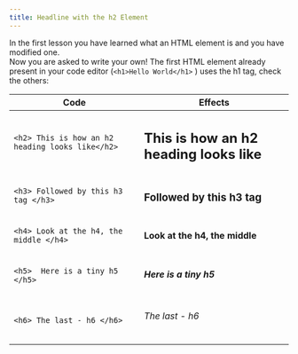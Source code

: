 ```yaml
---
title: Headline with the h2 Element
---
```

 
In the first lesson you have learned what an HTML element is and you have modified one. <br/>
Now you are asked to write your own! The first HTML element already present in your code editor (`<h1>Hello World</h1>` ) uses the h1 tag, check the others:
 
Code  | Effects
----- | -------
`<h2> This is how an h2 heading looks like</h2>` |<h2> This is how an h2 heading looks like</h2>
`<h3> Followed by this h3 tag </h3>`| <h3> Followed by this h3 tag </h3>
`<h4> Look at the h4, the middle </h4>` | <h4> Look at the h4, the middle </h4>
`<h5>  Here is a tiny h5 </h5>` | <h5>  Here is a tiny h5 </h5>
`<h6> The last - h6 </h6>` | <h6> The last - h6 </h6>
